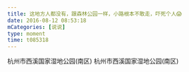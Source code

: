 ```yaml
---
title: 这地方人都没有，跟森林公园一样，小路根本不敢走，吓死个人😱
date: 2016-08-12 08:53:18
mCategories: [说说]
type: moment
time: t085318
---
```



杭州市西溪国家湿地公园(南区)
杭州市西溪国家湿地公园(南区)
